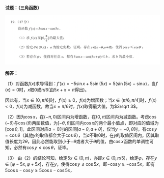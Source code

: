 
**试题：（三角函数）**

![](assets/2025年全国新课标Ⅰ卷/2025全国1卷数学最后一题.png)

**解答：**

（1）对函数$f(x)$求导得到：$f'(x) = -5\sin x + 5\sin (5x) = 5(\sin (5x) - \sin x)$，当$f'(x) = 0$时，$x$取$0$或$\pi / 6$(由$5x+x=\pi$得出)。

因此有，当$x \in [0,\pi / 6]$时，$f'(x) \ge 0$，$f(x)$为增函数；当$x \in (\pi / 6, \pi /4]$时，$f'(x) < 0$，$f(x)$为减函数，故当$x=\pi /6$时，$f(x)$取得最大值，为$3\sqrt 3$。

（2）因为$\cos x$，在$(-\pi,0)$区间内为增函数，在$(0,\pi)$区间内为减函数。考虑$\cos (-\theta )$与$\cos (\theta)$两函数值，为$[-\theta,\theta]$区间内$\cos x$的两个最小值点，即对应的值域为$[\cos \theta, 1]$，此区间对应$a=0$时的区间$[a - \theta, a + \theta]$，仅当$y=-\theta,\theta$时，有$\cos y = \cos \theta$（其他$y$的取值都会大于$\cos \theta$），当$a$不取$0$时，在$y$的取值区间内，因其取值长度为$2\theta$，因此必然能取到小于$-\theta$或者大于$\theta$的值，由$\cos x$函数的单调性可知，必然有$\cos y \le \cos \theta$，证毕。

（3） 由（2）的结论可知，给定$5x \in (0,\pi)$，亦即$x \in (0,\pi / 5)$，给定$\varphi$，存在$y \in [\varphi - 5x,\varphi + 5x]$，存在$y$，使得$\cos y \le \cos 5x$，即$-\cos y \ge -\cos 5x$，即有$5\cos x -\cos y \ge 5\cos x -\cos 5x$，
